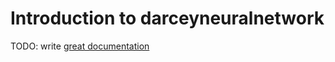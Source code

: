 # Introduction to darceyneuralnetwork

TODO: write [great documentation](http://jacobian.org/writing/what-to-write/)
